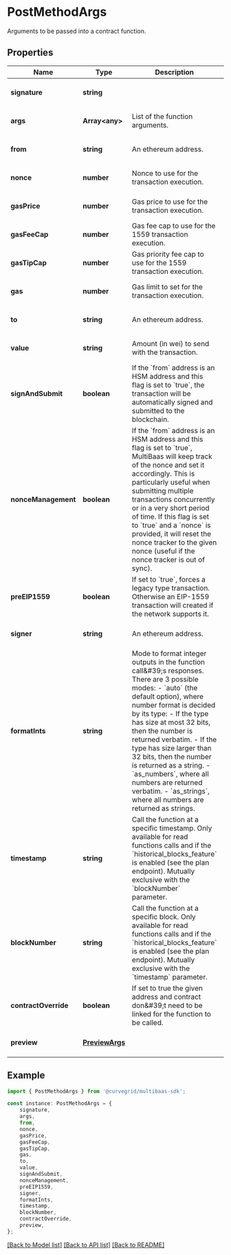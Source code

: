 # PostMethodArgs

Arguments to be passed into a contract function.

## Properties

Name | Type | Description | Notes
------------ | ------------- | ------------- | -------------
**signature** | **string** |  | [optional] [default to undefined]
**args** | **Array&lt;any&gt;** | List of the function arguments. | [optional] [default to undefined]
**from** | **string** | An ethereum address. | [optional] [default to undefined]
**nonce** | **number** | Nonce to use for the transaction execution. | [optional] [default to undefined]
**gasPrice** | **number** | Gas price to use for the transaction execution. | [optional] [default to undefined]
**gasFeeCap** | **number** | Gas fee cap to use for the 1559 transaction execution. | [optional] [default to undefined]
**gasTipCap** | **number** | Gas priority fee cap to use for the 1559 transaction execution. | [optional] [default to undefined]
**gas** | **number** | Gas limit to set for the transaction execution. | [optional] [default to undefined]
**to** | **string** | An ethereum address. | [optional] [default to undefined]
**value** | **string** | Amount (in wei) to send with the transaction. | [optional] [default to undefined]
**signAndSubmit** | **boolean** | If the &#x60;from&#x60; address is an HSM address and this flag is set to &#x60;true&#x60;, the transaction will be automatically signed and submitted to the blockchain. | [optional] [default to false]
**nonceManagement** | **boolean** | If the &#x60;from&#x60; address is an HSM address and this flag is set to &#x60;true&#x60;, MultiBaas will keep track of the nonce and set it accordingly. This is particularly useful when submitting multiple transactions concurrently or in a very short period of time. If this flag is set to &#x60;true&#x60; and a &#x60;nonce&#x60; is provided, it will reset the nonce tracker to the given nonce (useful if the nonce tracker is out of sync). | [optional] [default to false]
**preEIP1559** | **boolean** | If set to &#x60;true&#x60;, forces a legacy type transaction. Otherwise an EIP-1559 transaction will created if the network supports it. | [optional] [default to false]
**signer** | **string** | An ethereum address. | [optional] [default to undefined]
**formatInts** | **string** | Mode to format integer outputs in the function call\&#39;s responses. There are 3 possible modes:   - &#x60;auto&#x60; (the default option), where number format is decided by its type:     - If the type has size at most 32 bits, then the number is returned verbatim.     - If the type has size larger than 32 bits, then the number is returned as a string.   - &#x60;as_numbers&#x60;, where all numbers are returned verbatim.   - &#x60;as_strings&#x60;, where all numbers are returned as strings.  | [optional] [default to 'auto']
**timestamp** | **string** | Call the function at a specific timestamp. Only available for read functions calls and if the &#x60;historical_blocks_feature&#x60; is enabled (see the plan endpoint). Mutually exclusive with the &#x60;blockNumber&#x60; parameter. | [optional] [default to undefined]
**blockNumber** | **string** | Call the function at a specific block. Only available for read functions calls and if the &#x60;historical_blocks_feature&#x60; is enabled (see the plan endpoint). Mutually exclusive with the &#x60;timestamp&#x60; parameter. | [optional] [default to undefined]
**contractOverride** | **boolean** | If set to true the given address and contract don\&#39;t need to be linked for the function to be called. | [optional] [default to undefined]
**preview** | [**PreviewArgs**](PreviewArgs.md) |  | [optional] [default to undefined]

## Example

```typescript
import { PostMethodArgs } from '@curvegrid/multibaas-sdk';

const instance: PostMethodArgs = {
    signature,
    args,
    from,
    nonce,
    gasPrice,
    gasFeeCap,
    gasTipCap,
    gas,
    to,
    value,
    signAndSubmit,
    nonceManagement,
    preEIP1559,
    signer,
    formatInts,
    timestamp,
    blockNumber,
    contractOverride,
    preview,
};
```

[[Back to Model list]](../README.md#documentation-for-models) [[Back to API list]](../README.md#documentation-for-api-endpoints) [[Back to README]](../README.md)

